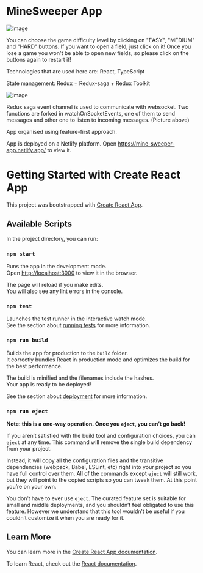 # MineSweeper App

![image](https://user-images.githubusercontent.com/94047181/164488680-6f73bffb-c676-4785-9796-69ab842db411.png)

You can choose the game difficulty level by clicking on "EASY", "MEDIUM" and "HARD" buttons.
If you want to open a field, just click on it!
Once you lose a game you won't be able to open new fields, so please click on the buttons again to restart it!

Technologies that are used here are: React, TypeScript

State management: Redux + Redux-saga + Redux Toolkit

![image](https://user-images.githubusercontent.com/94047181/164492356-80daa2dc-3e7c-42b7-b96c-9262f190ec66.png)


Redux saga event channel is used to communicate with websocket.
Two functions are forked in watchOnSocketEvents, one of them to send messages and other one to listen to incoming messages. (Picture above)


App organised using feature-first approach.

App is deployed on a Netlify platform. Open https://mine-sweeper-app.netlify.app/ to view it.



# Getting Started with Create React App

This project was bootstrapped with [Create React App](https://github.com/facebook/create-react-app).

## Available Scripts

In the project directory, you can run:

### `npm start`

Runs the app in the development mode.\
Open [http://localhost:3000](http://localhost:3000) to view it in the browser.

The page will reload if you make edits.\
You will also see any lint errors in the console.

### `npm test`

Launches the test runner in the interactive watch mode.\
See the section about [running tests](https://facebook.github.io/create-react-app/docs/running-tests) for more information.

### `npm run build`

Builds the app for production to the `build` folder.\
It correctly bundles React in production mode and optimizes the build for the best performance.

The build is minified and the filenames include the hashes.\
Your app is ready to be deployed!

See the section about [deployment](https://facebook.github.io/create-react-app/docs/deployment) for more information.

### `npm run eject`

**Note: this is a one-way operation. Once you `eject`, you can’t go back!**

If you aren’t satisfied with the build tool and configuration choices, you can `eject` at any time. This command will remove the single build dependency from your project.

Instead, it will copy all the configuration files and the transitive dependencies (webpack, Babel, ESLint, etc) right into your project so you have full control over them. All of the commands except `eject` will still work, but they will point to the copied scripts so you can tweak them. At this point you’re on your own.

You don’t have to ever use `eject`. The curated feature set is suitable for small and middle deployments, and you shouldn’t feel obligated to use this feature. However we understand that this tool wouldn’t be useful if you couldn’t customize it when you are ready for it.

## Learn More

You can learn more in the [Create React App documentation](https://facebook.github.io/create-react-app/docs/getting-started).

To learn React, check out the [React documentation](https://reactjs.org/).
